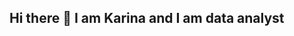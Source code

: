 ## Hi there 👋 I am Karina and I am data analyst

<!--
**kamitsa/kamitsa** is a ✨ _special_ ✨ repository because its `README.md` (this file) appears on your GitHub profile.

Here are some ideas to get you started:

- 🔭 I’m currently working on exciting projects at Dr. Reddy’s
- 🌱 I’m currently learning how to merge creativity with analytics to find elegant solutions for complex challenges
- 👯 I’m looking to collaborate on projects that push boundaries
- ⚡ Fun fact: I find inspiration in unexpected places - from a sunset over the White Sea to a busy city street.
-->
